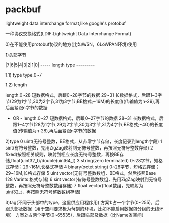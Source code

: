 # packbuf

lightweight data interchange format,like google's protobuf

一种协议交换格式(LDIF:Lightweight Data Interchange Format)

0)在不能使用protobuf协议的地方(比如WSN，6LoWPAN环境)使用

1)头部字节

  |7|6|5|4|3|2|1|0|
   -----   length
   type  ---------

1.1) type
  type:0~7

1.2) length

length:0~28  短数据格式，后跟0~28字节的数据
       29~31 长数据格式，后跟1~3字节(29为1字节,30为2字节,31为3字节;BE格式;~16M)的长度值(传输值为n-29),再后面紧跟n字节的数据

- OR -
length:0~27  短数据格式，后跟0~27字节的数据
       28~31 长数据格式，后跟1~4字节(28为1字节,29为2字节,30为3字节,31为4字节;BE格式;~4G)的长度值(传输值为n-28),再后面紧跟n字节的数据

2)type
  0  uint(无符号整数，BE格式，从非零字节存储，长度记录到length字段)
  1  sint(有符号整数，先用ZigZag映射到无符号整数，再按照无符号整数存储)
  2  fixed(按照相关规则，映射到相应长度无符号整数，再按BE存储,float(uint32_t)/double(uint64_t)
  3  string(zero terminated) 0~28字节，短格式存储；29~16M,长格式存储
  4  binary(octet string)    0~28字节，短格式存储；29~16M,长格式存储
  5  uint vector(无符号整数数组，BE格式，然后按照Base 128 Varints 格式存储)
  6  sint vector(有符号整数数组，先用ZigZag映射到无符号整数，再按照无符号整数数组存储)
  7  float vector(float数组，先映射为uint32_t，再按照无符号整数数组存储)

3)tag(不同于头部中的type，这里供应用程序用)
  方案1:占一个字节(0~255)，后跟头部及数据（用于空间要求极为苛刻的环境，比如不能启用数据包分组的无线环境）
  方案2:占两个字节(0~65535)，后跟头部及数据（比Name省空间）
